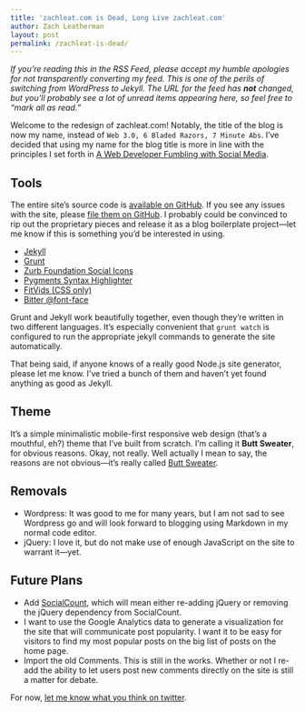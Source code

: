 ```yaml
---
title: 'zachleat.com is Dead, Long Live zachleat.com'
author: Zach Leatherman
layout: post
permalink: /zachleat-is-dead/
---
```


*If you’re reading this in the RSS Feed, please accept my humble apologies for not transparently converting my feed. This is one of the perils of switching from WordPress to Jekyll. The URL for the feed has **not** changed, but you’ll probably see a lot of unread items appearing here, so feel free to “mark all as read.”*

Welcome to the redesign of zachleat.com! Notably, the title of the blog is now my name, instead of `Web 3.0, 6 Bladed Razors, 7 Minute Abs`. I’ve decided that using my name for the blog title is more in line with the principles I set forth in [A Web Developer Fumbling with Social Media](/web/fumbling-with-social-media/).

## Tools

The entire site’s source code is [available on GitHub](https://github.com/zachleat/zachleat.com). If you see any issues with the site, please [file them on GitHub](https://github.com/zachleat/zachleat.com/issues). I probably could be convinced to rip out the proprietary pieces and release it as a blog boilerplate project—let me know if this is something you’d be interested in using.

* [Jekyll](https://github.com/mojombo/jekyll)
* [Grunt](http://gruntjs.com/)
* [Zurb Foundation Social Icons](http://zurb.com/playground/foundation-icons)
* [Pygments Syntax Highlighter](http://pygments.org/)
* [FitVids (CSS only)](http://fitvidsjs.com/)
* [Bitter @font-face](http://www.google.com/fonts/specimen/Bitter)

Grunt and Jekyll work beautifully together, even though they’re written in two different languages. It’s especially convenient that `grunt watch` is configured to run the appropriate jekyll commands to generate the site automatically.

That being said, if anyone knows of a really good Node.js site generator, please let me know. I’ve tried a bunch of them and haven’t yet found anything as good as Jekyll.

## Theme

It’s a simple minimalistic mobile-first responsive web design (that’s a mouthful, eh?) theme that I’ve built from scratch. I’m calling it **Butt Sweater**, for obvious reasons. Okay, not really. Well actually I mean to say, the reasons are not obvious—it’s really called [Butt Sweater](https://github.com/zachleat/zachleat.com/blob/master/web/css/buttsweater.scss).

## Removals

* Wordpress: It was good to me for many years, but I am not sad to see Wordpress go and will look forward to blogging using Markdown in my normal code editor.
* jQuery: I love it, but do not make use of enough JavaScript on the site to warrant it—yet.

## Future Plans

* Add [SocialCount](/web/socialcount/), which will mean either re-adding jQuery or removing the jQuery dependency from SocialCount.
* I want to use the Google Analytics data to generate a visualization for the site that will communicate post popularity. I want it to be easy for visitors to find my most popular posts on the big list of posts on the home page.
* Import the old Comments. This is still in the works.  Whether or not I re-add the ability to let users post new comments directly on the site is still a matter for debate.

For now, [let me know what you think on twitter](https://twitter.com/zachleat/).
